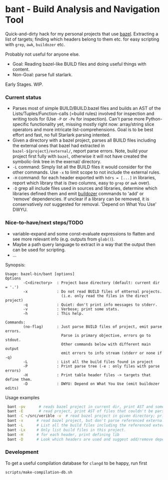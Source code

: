 bant - Build Analysis and Navigation Tool
=========================================

Quick-and-dirty hack for my personal projects that use [bazel]. Extracting a
list of targets; finding which headers belong to them etc. for easy scripting
with `grep`, `awk`, `buildozer` etc.

Probably not useful for anyone else.

 * Goal: Reading bazel-like BUILD files and doing useful things with content.
 * Non-Goal: parse full starlark.

Early Stages. WIP.

### Current status

 * Parses most of simple BUILD/BUILD.bazel files and builds an AST of the
   Lists/Tuples/Function-calls (=build rules) involved for inspection and
   writing tools for (Use `-P` or `-Pe` for inspection).
   Can't parse more Python-specific functionality yet, missing mostly right
   now: array/string slice operators and more intricate list-comprehensions.
   Goal is to be best effort and fast, no full Starlark parsing intented.
 * Given a directory with a bazel project, parses all BUILD files including
   the external ones that bazel had extracted in `bazel-${project}/external/`,
   report parse errors. Note, build your project first fully with `bazel`,
   otherwise it will not have created the symbolic-link tree in the exernal/
   directory.
 * `-L` command: Simply list all the BUILD files it would consider for the
   other commands. Use `-x` to limit scope to not include the external rules.
 * `-H` command: for each header exported with `hdrs = [...]` in libraries,
   report which library that is (two columns, easy to `grep` or `awk` over).
 * `-D` grep all include files used in sources and libraries, determine which
   libraries defined them and emit [buildozer] commands to 'add' or 'remove'
   dependencies. If unclear if a library can be removed, it is conservatively
   _not_ suggested for removal. 'Depend on What You Use' DWYU.

### Nice-to-have/next steps/TODO

  * variable-expand and some const-evaluate expressions to flatten and
    see more relevant info (e.g. outputs from `glob()`).
  * Maybe a path query language to extract in a way that the output
    then can be used for scripting.
  * ...

Synopsis:

```
Usage: bazel-bin/bant [options]
Options
        -C<directory>  : Project base directory (default: current dir = '.')
        -x             : Do not read BUILD files of eXternal projects.
                         (i.e. only read the files in the direct project)
        -q             : Quiet: don't print info messages to stderr.
        -v             : Verbose; print some stats.
        -h             : This help.

Commands:
        (no-flag)      : Just parse BUILD files of project, emit parse errors.
                         Parse is primary objective, errors go to stdout.
                         Other commands below with different main output
                         emit errors to info stream (stderr or none if -q)
        -L             : List all the build files found in project
        -P             : Print parse tree (-e : only files with parse errors)
        -H             : Print table header files -> targets that define them.
        -D             : DWYU: Depend on What You Use (emit buildozer edits)
```

Usage examples

```bash
 bant -pv      # reads bazel project in current dir, print AST and some stats
 bant -E       # read project, print AST of files that couldn't be parsed
 bant -C ~/src/verible -v  # read bazel project in given directory; print stats
 bant -x      # read bazel project, but don't parse referenced external projects
 bant -L      # List all the build files including the referenced external
 bant -Lx     # Only list build files in this project.
 bant -H      # for each header, print defining lib
 bant -D      # Look which headers are used and suggest add/remove dependencies
```

### Development

To get a useful compilation database for `clangd` to be happy, run first

```
scripts/make-compilation-db.sh
```

[bazel]: https://bazel.build/
[buildozer]: https://github.com/bazelbuild/buildtools/blob/master/buildozer/README.md
